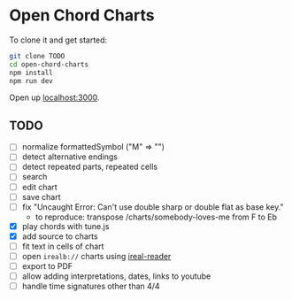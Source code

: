 # Open Chord Charts

To clone it and get started:

```bash
git clone TODO
cd open-chord-charts
npm install
npm run dev
```

Open up [localhost:3000](http://localhost:3000).

## TODO

- [ ] normalize formattedSymbol ("M" => "")
- [ ] detect alternative endings
- [ ] detect repeated parts, repeated cells
- [ ] search
- [ ] edit chart
- [ ] save chart
- [ ] fix "Uncaught Error: Can't use double sharp or double flat as base key."
  - to reproduce: transpose /charts/somebody-loves-me from F to Eb
- [x] play chords with tune.js
- [x] add source to charts
- [ ] fit text in cells of chart
- [ ] open `irealb://` charts using [ireal-reader](https://www.npmjs.com/package/ireal-reader)
- [ ] export to PDF
- [ ] allow adding interpretations, dates, links to youtube
- [ ] handle time signatures other than 4/4

